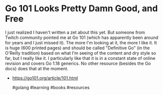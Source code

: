 # Go 101 Looks Pretty Damn Good, and Free

I just realized I haven't written a zet about this yet. But someone from
Twitch community pointed me at Go 101 (which has apparently been around
for years and I just missed it). The more I'm looking at it, the more I
like it. It is huge (600 printed pages) and should be called "Definitive
Go" (in the O'Reilly tradition) based on what I'm seeing of the content
and dry style so far, but I really like it. I particularly like that it
is in a constant state of online revision and covers Go 1.18 generics.
No other resource (besides the Go docs) does that at the moment.

* https://go101.org/article/101.html

    #golang #learning #books #resources
